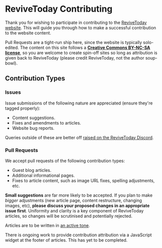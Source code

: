 # ReviveToday Contributing

Thank you for wishing to participate in contributing to the [ReviveToday website][rt]. This will guide you through how to make a successful contribution to the website content.

Pull Requests are a tight-run ship here, since the website is typically solo-edited. The content on this site follows a [**Creative Commons BY-NC-SA license**][l], so you are welcome to create spin-off sites so long as attribution is given back to ReviveToday (please credit ReviveToday, not the author soup-bowl).

## Contribution Types

### Issues

Issue submissions of the following nature are appreciated (ensure they're tagged properly):

- Content suggestions.
- Fixes and amendments to articles.
- Website bug reports.

Queries outside of these are better off [raised on the ReviveToday Discord][rte].

### Pull Requests

We accept pull requests of the following contribution types:

- Guest blog articles.
- Additional informational pages.
- Fixes to article content, such as image URL fixes, spelling adjustments, etc.

**Small suggestions** are far more likely to be accepted. If you plan to make *bigger* adjustments (new article page, content restructure, changing images, etc), **please discuss your proposed changes in an appropriate issue first**. Uniformity and clarity is a key component of ReviveToday articles, so changes will be scrutinised and potentially rejected.

Articles are to be written in [an active tone](https://monzo.com/tone-of-voice/).

There is ongoing work to provide contribution attribution via a JavaScript widget at the footer of articles. This has yet to be completed.

[rt]:  https://revive.today
[rte]: https://revive.today/discord
[l]:   http://creativecommons.org/licenses/by-nc-sa/4.0/
